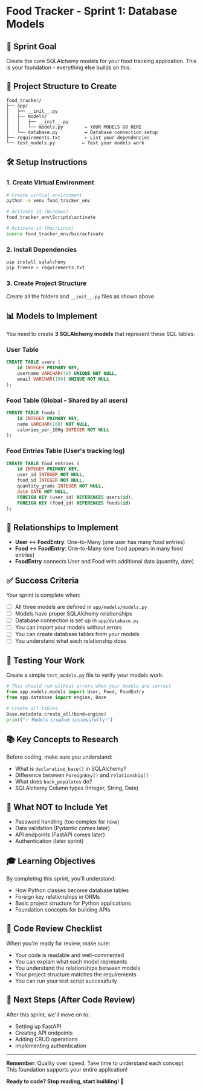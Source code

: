 # Food Tracker - Sprint 1: Database Models

## 🎯 Sprint Goal
Create the core SQLAlchemy models for your food tracking application. This is your foundation - everything else builds on this.

## 📁 Project Structure to Create
```
food_tracker/
├── app/
│   ├── __init__.py
│   ├── models/
│   │   ├── __init__.py
│   │   └── models.py        ← YOUR MODELS GO HERE
│   └── database.py          ← Database connection setup
├── requirements.txt         ← List your dependencies
└── test_models.py          ← Test your models work
```

## 🛠️ Setup Instructions

### 1. Create Virtual Environment
```bash
# Create virtual environment
python -m venv food_tracker_env

# Activate it (Windows)
food_tracker_env\Scripts\activate

# Activate it (Mac/Linux)
source food_tracker_env/bin/activate
```

### 2. Install Dependencies
```bash
pip install sqlalchemy
pip freeze > requirements.txt
```

### 3. Create Project Structure
Create all the folders and `__init__.py` files as shown above.

## 📊 Models to Implement

You need to create **3 SQLAlchemy models** that represent these SQL tables:

### User Table
```sql
CREATE TABLE users (
    id INTEGER PRIMARY KEY,
    username VARCHAR(50) UNIQUE NOT NULL,
    email VARCHAR(100) UNIQUE NOT NULL
);
```

### Food Table (Global - Shared by all users)
```sql
CREATE TABLE foods (
    id INTEGER PRIMARY KEY,
    name VARCHAR(100) NOT NULL,
    calories_per_100g INTEGER NOT NULL
);
```

### Food Entries Table (User's tracking log)
```sql
CREATE TABLE food_entries (
    id INTEGER PRIMARY KEY,
    user_id INTEGER NOT NULL,
    food_id INTEGER NOT NULL,
    quantity_grams INTEGER NOT NULL,
    date DATE NOT NULL,
    FOREIGN KEY (user_id) REFERENCES users(id),
    FOREIGN KEY (food_id) REFERENCES foods(id)
);
```

## 🔗 Relationships to Implement

- **User** ↔ **FoodEntry**: One-to-Many (one user has many food entries)
- **Food** ↔ **FoodEntry**: One-to-Many (one food appears in many food entries)
- **FoodEntry** connects User and Food with additional data (quantity, date)

## ✅ Success Criteria

Your sprint is complete when:

- [ ] All three models are defined in `app/models/models.py`
- [ ] Models have proper SQLAlchemy relationships
- [ ] Database connection is set up in `app/database.py`
- [ ] You can import your models without errors
- [ ] You can create database tables from your models
- [ ] You understand what each relationship does

## 🧪 Testing Your Work

Create a simple `test_models.py` file to verify your models work:

```python
# This should run without errors when your models are correct
from app.models.models import User, Food, FoodEntry
from app.database import engine, Base

# Create all tables
Base.metadata.create_all(bind=engine)
print("✅ Models created successfully!")
```

## 📚 Key Concepts to Research

Before coding, make sure you understand:
- What is `declarative_base()` in SQLAlchemy?
- Difference between `ForeignKey()` and `relationship()`
- What does `back_populates` do?
- SQLAlchemy Column types (Integer, String, Date)

## 🚫 What NOT to Include Yet

- Password handling (too complex for now)
- Data validation (Pydantic comes later)
- API endpoints (FastAPI comes later)
- Authentication (later sprint)

## 🎓 Learning Objectives

By completing this sprint, you'll understand:
- How Python classes become database tables
- Foreign key relationships in ORMs
- Basic project structure for Python applications
- Foundation concepts for building APIs

## 📝 Code Review Checklist

When you're ready for review, make sure:
- Your code is readable and well-commented
- You can explain what each model represents
- You understand the relationships between models
- Your project structure matches the requirements
- You can run your test script successfully

## 🚀 Next Steps (After Code Review)

After this sprint, we'll move on to:
- Setting up FastAPI
- Creating API endpoints
- Adding CRUD operations
- Implementing authentication

---

**Remember**: Quality over speed. Take time to understand each concept. This foundation supports your entire application!

**Ready to code? Stop reading, start building! 💪**
